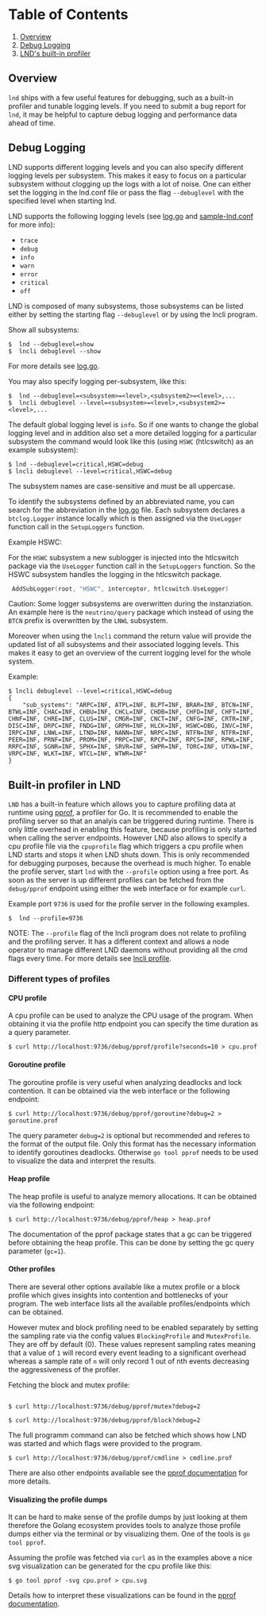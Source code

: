 # Table of Contents
1. [Overview](#overview)
1. [Debug Logging](#debug-logging)
1. [LND's built-in profiler](#built-in-profiler-in-lnd)

## Overview

`lnd` ships with a few useful features for debugging, such as a built-in
profiler and tunable logging levels. If you need to submit a bug report
for `lnd`, it may be helpful to capture debug logging and performance
data ahead of time.

## Debug Logging

LND supports different logging levels and you can also specify different logging
levels per subsystem. This makes it easy to focus on a particular subsystem
without clogging up the logs with a lot of noise. One can either set the logging
in the lnd.conf file or pass the flag `--debuglevel` with the specified level 
when starting lnd.

LND supports the following logging levels (see [log.go](/build/log.go) and
[sample-lnd.conf](/sample-lnd.conf) for more info):

- `trace`
- `debug`
- `info`
- `warn`
- `error`
- `critical`
- `off`

LND is composed of many subsystems, those subsystems can be listed either by
setting the starting flag `--debuglevel` or by using the lncli program.

Show all subsystems:

```shell
$  lnd --debuglevel=show
$  lncli debuglevel --show
```
For more details see [log.go](/log.go).

You may also specify logging per-subsystem, like this:

```shell
$  lnd --debuglevel=<subsystem>=<level>,<subsystem2>=<level>,...
$  lncli debuglevel --level=<subsystem>=<level>,<subsystem2>=<level>,...
```
The default global logging level is `info`. So if one wants to change the
global logging level and in addition also set a more detailed logging for a 
particular subsystem the command would look like this (using `HSWC` 
(htlcswitch) as an example subsystem):

```shell
$ lnd --debuglevel=critical,HSWC=debug
$ lncli debuglevel --level=critical,HSWC=debug
```
The subsystem names are case-sensitive and must be all uppercase.

To identify the subsystems defined by an abbreviated name, you can search for
the abbreviation in the [log.go](/log.go) file. Each subsystem
declares a `btclog.Logger` instance locally which is then assigned via the
`UseLogger` function call in the `SetupLoggers` function.

Example HSWC:

For the `HSWC` subsystem a new sublogger is injected into the htlcswitch
package via the `UseLogger` function call in the `SetupLoggers` function. So
the HSWC subsystem handles the logging in the htlcswitch package.

```go
 AddSubLogger(root, "HSWC", interceptor, htlcswitch.UseLogger)
```

Caution: Some logger subsystems are overwritten during the instanziation. An
example here is the `neutrino/query` package which instead of using the `BTCN`
prefix is overwritten by the `LNWL` subsystem.

Moreover when using the `lncli` command the return value will provide the 
updated list of all subsystems and their associated logging levels. This makes
it easy to get an overview of the current logging level for the whole system.

Example:

```shell
$ lncli debuglevel --level=critical,HSWC=debug
{
    "sub_systems": "ARPC=INF, ATPL=INF, BLPT=INF, BRAR=INF, BTCN=INF, BTWL=INF, CHAC=INF, CHBU=INF, CHCL=INF, CHDB=INF, CHFD=INF, CHFT=INF, CHNF=INF, CHRE=INF, CLUS=INF, CMGR=INF, CNCT=INF, CNFG=INF, CRTR=INF, DISC=INF, DRPC=INF, FNDG=INF, GRPH=INF, HLCK=INF, HSWC=DBG, INVC=INF, IRPC=INF, LNWL=INF, LTND=INF, NANN=INF, NRPC=INF, NTFN=INF, NTFR=INF, PEER=INF, PRNF=INF, PROM=INF, PRPC=INF, RPCP=INF, RPCS=INF, RPWL=INF, RRPC=INF, SGNR=INF, SPHX=INF, SRVR=INF, SWPR=INF, TORC=INF, UTXN=INF, VRPC=INF, WLKT=INF, WTCL=INF, WTWR=INF"
}
```


## Built-in profiler in LND

`LND` has a built-in feature which allows you to capture profiling data at
runtime using [pprof](https://golang.org/pkg/runtime/pprof/), a profiler for
Go. It is recommended to enable the profiling server so that an analyis can be
triggered during runtime. There is only little overhead in enabling this 
feature, because profiling is only started when calling the server endpoints.
However LND also allows to specify a cpu profile file via the `cpuprofile` flag
which triggers a cpu profile when LND starts and stops it when LND shuts down.
This is only recommended for debugging purposes, because the overhead is much
higher. To enable the profile server, start `lnd` with the `--profile` option
using a free port. As soon as the server is up different profiles can be
fetched from the `debug/pprof` endpoint using either the web interface or for
example `curl`.

Example port `9736` is used for the profile server in the following examples.

```shell
$  lnd --profile=9736
```

NOTE: The `--profile` flag of the lncli program does not relate to profiling and
the profiling server. It has a different context and allows a node operator to
manage different LND daemons without providing all the cmd flags every time.
For more details see [lncli profile](/cmd/commands/profile.go).

### Different types of profiles

#### CPU profile

A cpu profile can be used to analyze the CPU usage of the program. When
obtaining it via the profile http endpoint you can specify the time duration as
a query parameter.

```shell
$ curl http://localhost:9736/debug/pprof/profile?seconds=10 > cpu.prof
```
#### Goroutine profile

The goroutine profile is very useful when analyzing deadlocks and lock 
contention. It can be obtained via the web interface or the following endpoint:

```shell
$ curl http://localhost:9736/debug/pprof/goroutine?debug=2 > goroutine.prof
```
The query parameter `debug=2` is optional but recommended and referes to the
format of the output file. Only this format has the necessary information to
identify goroutines deadlocks. Otherwise `go tool pprof` needs to be used to
visualize the data and interpret the results.

#### Heap profile

The heap profile is useful to analyze memory allocations. It can be obtained
via the following endpoint:

```shell
$ curl http://localhost:9736/debug/pprof/heap > heap.prof
```
The documentation of the pprof package states that a gc can be triggered before
obtaining the heap profile. This can be done by setting the gc query parameter
(`gc=1`).

#### Other profiles

There are several other options available like a mutex profile or a block
profile which gives insights into contention and bottlenecks of your program.
The web interface lists all the available profiles/endpoints which can be
obtained.

However mutex and block profiling need to be enabled separately by setting the
sampling rate via the config values `BlockingProfile` and `MutexProfile`. They
are off by default (0). These values represent sampling rates meaning that a
value of `1` will record every event leading to a significant overhead whereas
a sample rate of `n` will only record 1 out of nth events decreasing the
aggressiveness of the profiler.

Fetching the block and mutex profile:

```shell

$ curl http://localhost:9736/debug/pprof/mutex?debug=2

$ curl http://localhost:9736/debug/pprof/block?debug=2
```

The full programm command can also be fetched which shows how LND was started
and which flags were provided to the program.

```shell
$ curl http://localhost:9736/debug/pprof/cmdline > cmdline.prof
```

There are also other endpoints available see the
[pprof documentation](https://golang.org/pkg/runtime/pprof/) for more details.


#### Visualizing the profile dumps

It can be hard to make sense of the profile dumps by just looking at them
therefore the Golang ecosystem provides tools to analyze those profile dumps
either via the terminal or by visualizing them. One of the tools is
`go tool pprof`.

Assuming the profile was fetched via `curl` as in the examples above a nice
svg visualization can be generated for the cpu profile like this:

```shell
$ go tool pprof -svg cpu.prof > cpu.svg
```
Details how to interpret these visualizations can be found in the
[pprof documentation](https://github.com/google/pprof/blob/main/doc/README.md#interpreting-the-callgraph).